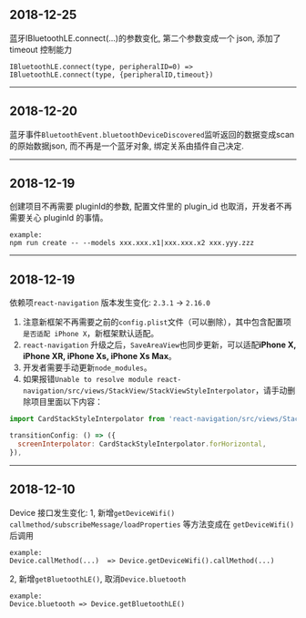 ## 2018-12-25
蓝牙IBluetoothLE.connect(...)的参数变化, 第二个参数变成一个 json, 添加了 timeout 控制能力

    IBluetoothLE.connect(type, peripheralID=0) => IBluetoothLE.connect(type, {peripheralID,timeout})

------

## 2018-12-20
蓝牙事件`BluetoothEvent.bluetoothDeviceDiscovered`监听返回的数据变成scan的原始数据json, 而不再是一个蓝牙对象, 绑定关系由插件自己决定.

------

## 2018-12-19
创建项目不再需要 pluginId的参数, 配置文件里的 plugin_id 也取消，开发者不再需要关心 pluginId 的事情。

    example:
    npm run create -- --models xxx.xxx.x1|xxx.xxx.x2 xxx.yyy.zzz

------

## 2018-12-19
依赖项`react-navigation` 版本发生变化: `2.3.1` -> `2.16.0`

1. 注意新框架不再需要之前的`config.plist`文件（可以删除），其中包含配置项`是否适配 iPhone X`，新框架默认适配。
2. `react-navigation` 升级之后，`SaveAreaView`也同步更新，可以适配**iPhone X, iPhone XR, iPhone Xs, iPhone Xs Max**。
3. 开发者需要手动更新`node_modules`。
4. 如果报错`Unable to resolve module react-navigation/src/views/StackView/StackViewStyleInterpolator`，请手动删除项目里面以下内容：

```js
import CardStackStyleInterpolator from 'react-navigation/src/views/StackView/StackViewStyleInterpolator';

transitionConfig: () => ({
  screenInterpolator: CardStackStyleInterpolator.forHorizontal,
}),
```
------

## 2018-12-10
Device 接口发生变化:
1, 新增`getDeviceWifi()`
`callmethod/subscribeMessage/loadProperties` 等方法变成在 `getDeviceWifi()`后调用

    example:
    Device.callMethod(...)  => Device.getDeviceWifi().callMethod(...)

2, 新增`getBluetoothLE()`, 取消`Device.bluetooth`

    example:
    Device.bluetooth => Device.getBluetoothLE()
